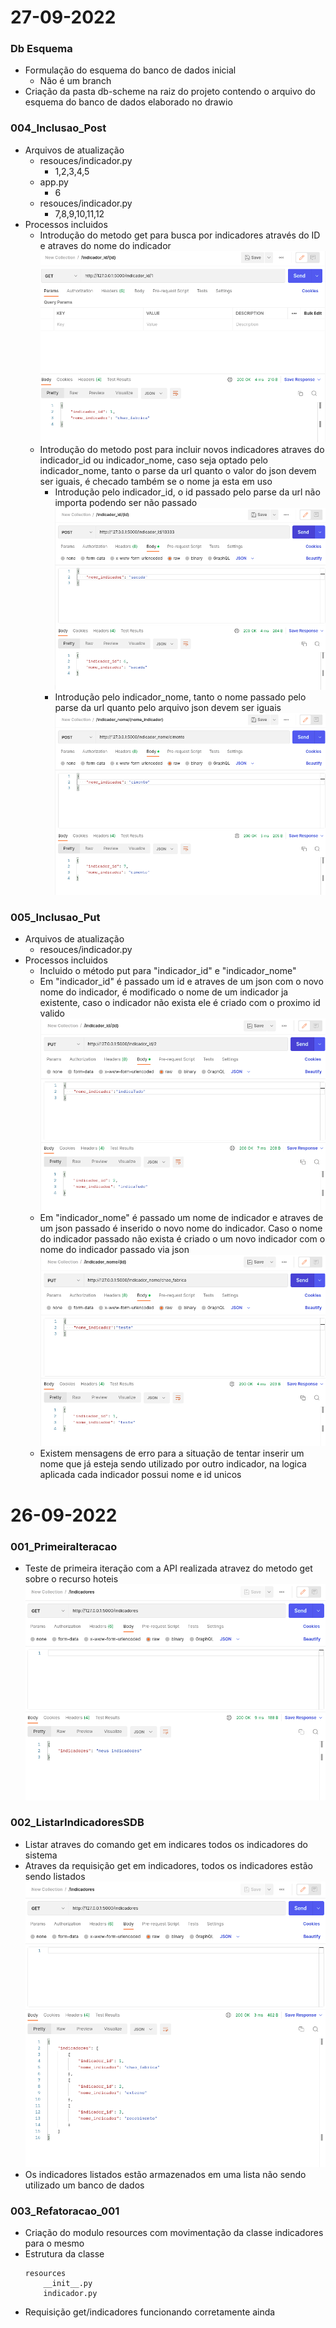 # 27-09-2022

### Db Esquema 
- Formulação do esquema do banco de dados inicial
    - Não é um branch
- Criação da pasta db-scheme na raiz do projeto contendo o arquivo do esquema do banco de dados elaborado no drawio

### 004_Inclusao_Post
- Arquivos de atualização 
    - resouces/indicador.py
        - 1,2,3,4,5
    - app.py
        - 6
    - resouces/indicador.py
        - 7,8,9,10,11,12
- Processos incluidos
    - Introdução do metodo get para busca por indicadores através do ID e atraves do nome do indicador
        ![get_atraves_de_id_e_nome](/img/readme_img/0003.png)
    - Introdução do metodo post para incluir novos indicadores atraves do indicador_id ou indicador_nome, caso seja optado pelo indicador_nome, tanto o parse da url quanto o valor do json devem ser iguais, é checado também se o nome ja esta em uso 
        - Introdução pelo indicador_id, o id passado pelo parse da url não importa podendo ser não passado
        ![get_id](/img/readme_img/0004.png)
        - Introdução pelo indicador_nome, tanto o nome passado pelo parse da url quanto pelo arquivo json devem ser iguais 
        ![get_nome](/img/readme_img/0005.png)

### 005_Inclusao_Put
- Arquivos de atualização
    - resouces/indicador.py
- Processos incluidos
    - Incluido o método put para "indicador_id" e "indicador_nome"
    - Em "indicador_id" é passado um id e atraves de um json com o novo nome do indicador, é modificado o nome de um indicador ja existente, caso o indicador não exista ele é criado com o proximo id valido 
        ![put](/img/readme_img/0006.png)
    - Em "indicador_nome" é passado um nome de indicador e atraves de um json passado é inserido o novo nome do indicador. Caso o nome do indicador passado não exista é criado o um novo indicador com o nome do indicador passado via json 
        ![put](/img/readme_img/0007.png)
    - Existem mensagens de erro para a situação de tentar inserir um nome que já esteja sendo utilizado por outro indicador, na logica aplicada cada indicador possui nome e id unicos 

# 26-09-2022
### 001_PrimeiraIteracao
- Teste de primeira iteração com a API realizada atravez do metodo get sobre o recurso hoteis 
    ![teste_get_indicadores](/img/readme_img/0001.png)

### 002_ListarIndicadoresSDB
- Listar atraves do comando get em indicares todos os indicadores do sistema 
- Atraves da requisição get em indicadores, todos os indicadores estão sendo listados 
    ![teste_get_indicadores_lista](/img/readme_img/0002.png)
- Os indicadores listados estão armazenados em uma lista não sendo utilizado um banco de dados

### 003_Refatoracao_001
- Criação do modulo resources com movimentação da classe indicadores para o mesmo 
- Estrutura da classe
    ~~~
    resources
        __init__.py
        indicador.py
    ~~~
- Requisição get/indicadores funcionando corretamente ainda
